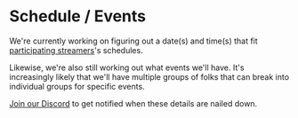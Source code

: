# Schedule / Events

We're currently working on figuring out a date(s) and time(s) that fit [participating streamers](/streamers)'s schedules.

Likewise, we're also still working out what events we'll have. It's increasingly likely that we'll have multiple groups of
folks that can break into individual groups for specific events.

[Join our Discord](https://discord.gg/yQrnFcKF7p) to get notified when these details are nailed down.

